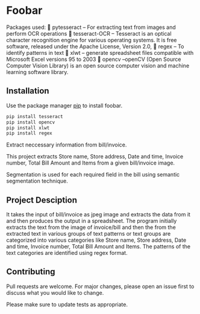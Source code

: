 # Foobar

Packages used:
 pytesseract – For extracting text from images and perform OCR operations
 tesseract-OCR – Tesseract is an optical character recognition engine for various operating systems. It is free software, released under the Apache License, Version 2.0,
 regex – To identify patterns in text
 xlwt – generate spreadsheet files compatible with Microsoft Excel versions 95 to 2003
 opencv –openCV (Open Source Computer Vision Library) is an open source computer vision and machine learning software library.



## Installation

Use the package manager [pip](https://pip.pypa.io/en/stable/) to install foobar.

```bash
pip install tesseract
pip install opencv
pip install xlwt 
pip install regex
```




Extract neccessary information from bill/invoice.

This project extracts Store name, Store address, Date and time, Invoice number, Total Bill Amount and Items from a given bill/invoice image.

Segmentation is used for each required field in the bill using semantic segmentation technique.

## Project Desciption
It takes the input of bill/invoice as jpeg image and extracts the data from it and then produces the output in a spreadsheet.
The program initially extracts the text from the image of invoice/bill and then the from the extracted text in various groups of text patterns
or text groups are categorized into various categories like Store name, Store address, Date and time, Invoice number, Total Bill Amount and Items.
The patterns of the text categories are identified using regex format.

## Contributing
Pull requests are welcome. For major changes, please open an issue first to discuss what you would like to change.

Please make sure to update tests as appropriate.
